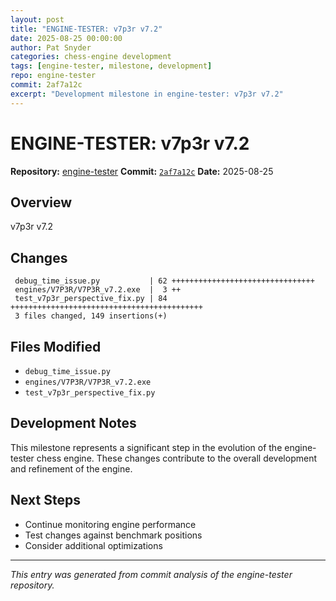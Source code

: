 ```yaml
---
layout: post
title: "ENGINE-TESTER: v7p3r v7.2"
date: 2025-08-25 00:00:00 
author: Pat Snyder
categories: chess-engine development
tags: [engine-tester, milestone, development]
repo: engine-tester
commit: 2af7a12c
excerpt: "Development milestone in engine-tester: v7p3r v7.2"
---
```


# ENGINE-TESTER: v7p3r v7.2

**Repository:** [engine-tester](https://github.com/pssnyder/engine-tester)
**Commit:** [`2af7a12c`](https://github.com/pssnyder/engine-tester/commit/2af7a12ce9a65027ddb2cf029cfc807133a3d997)
**Date:** 2025-08-25

## Overview

v7p3r v7.2

## Changes

```
 debug_time_issue.py           | 62 ++++++++++++++++++++++++++++++++
 engines/V7P3R/V7P3R_v7.2.exe  |  3 ++
 test_v7p3r_perspective_fix.py | 84 +++++++++++++++++++++++++++++++++++++++++++
 3 files changed, 149 insertions(+)
```

## Files Modified

- `debug_time_issue.py`
- `engines/V7P3R/V7P3R_v7.2.exe`
- `test_v7p3r_perspective_fix.py`

## Development Notes

This milestone represents a significant step in the evolution of the engine-tester chess engine. These changes contribute to the overall development and refinement of the engine.

## Next Steps

- Continue monitoring engine performance
- Test changes against benchmark positions
- Consider additional optimizations

---

*This entry was generated from commit analysis of the engine-tester repository.*
